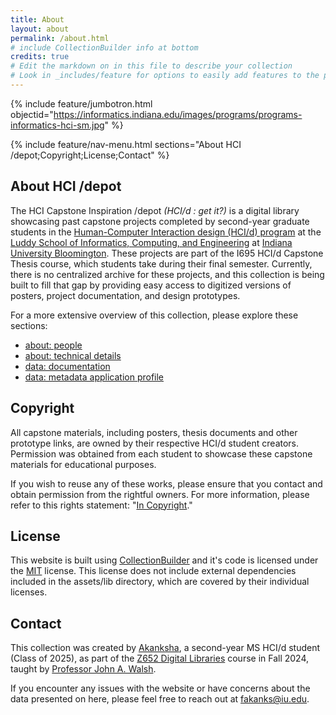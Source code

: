```yaml
---
title: About
layout: about
permalink: /about.html
# include CollectionBuilder info at bottom
credits: true
# Edit the markdown on in this file to describe your collection
# Look in _includes/feature for options to easily add features to the page
---
```


{% include feature/jumbotron.html objectid="https://informatics.indiana.edu/images/programs/programs-informatics-hci-sm.jpg" %} 

{% include feature/nav-menu.html sections="About HCI /depot;Copyright;License;Contact" %}

## About HCI /depot

The HCI Capstone Inspiration /depot *(HCI/d : get it?)* is a digital library showcasing past capstone projects completed by second-year graduate students in the [Human-Computer Interaction design (HCI/d) program](https://informatics.indiana.edu/programs/ms-hci.html) at the [Luddy School of Informatics, Computing, and Engineering](https://luddy.indiana.edu/index.html) at [Indiana University Bloomington](https://bloomington.iu.edu/index.html). These projects are part of the I695 HCI/d Capstone Thesis course, which students take during their final semester. Currently, there is no centralized archive for these projects, and this collection is being built to fill that gap by providing easy access to digitized versions of posters, project documentation, and design prototypes.

For a more extensive overview of this collection, please explore these sections:

- [about: people](people.html)
- [about: technical details](tech-details.html)
- [data: documentation](documentation.html)
- [data: metadata application profile](metadata-profile.html)

## Copyright

All capstone materials, including posters, thesis documents and other prototype links, are owned by their respective HCI/d student creators. Permission was obtained from each student to showcase these capstone materials for educational purposes. 

If you wish to reuse any of these works, please ensure that you contact and obtain permission from the rightful owners. For more information, please refer to this rights statement: "[In Copyright](https://rightsstatements.org/page/InC/1.0/?language=en)."

## License

This website is built using [CollectionBuilder](https://collectionbuilder.github.io/) and it's code is licensed under the [MIT](https://github.com/CollectionBuilder/collectionbuilder-csv/blob/main/LICENSE) license. This license does not include external dependencies included in the assets/lib directory, which are covered by their individual licenses.

## Contact

This collection was created by [Akanksha](https://www.linkedin.com/in/sayheyakanksha/), a second-year MS HCI/d student (Class of 2025), as part of the [Z652 Digital Libraries](https://jawalsh.github.io/z652-Digital-Libraries-FA24/) course in Fall 2024, taught by [Professor John A. Walsh](https://jawalsh.github.io/).

If you encounter any issues with the website or have concerns about the data presented on here, please feel free to reach out at [fakanks@iu.edu](mailto:fakanks@iu.edu).